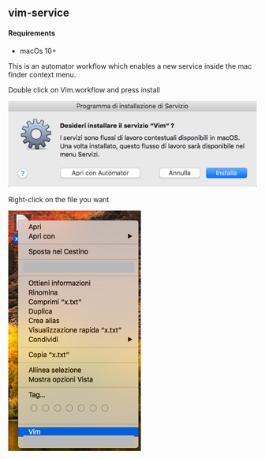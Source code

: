 ## vim-service

#### Requirements

  - macOs 10+

This is an automator workflow which enables a new service inside 
the mac finder context menu.

Double click on Vim.workflow and press install

![install](imgs/install.png)

Right-click on the file you want

![service](imgs/service.png)








